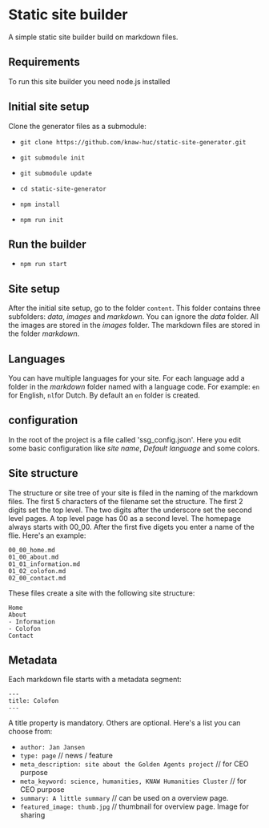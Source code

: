 # Static site builder
A simple static site builder build on markdown files.

## Requirements
To run this site builder you need node.js installed

## Initial site setup


Clone the generator files as a submodule:
- `git clone https://github.com/knaw-huc/static-site-generator.git`
- `git submodule init`
- `git submodule update`

- `cd static-site-generator`
- `npm install`

- `npm run init`

## Run the builder
- `npm run start`


## Site setup
After the initial site setup, go to the folder `content`. This folder contains three subfolders: _data_, _images_ and _markdown_. You can ignore the _data_ folder. All the images are stored in the _images_ folder.
The markdown files are stored in the folder _markdown_.

## Languages
You can have multiple languages for your site. For each language add a folder in the _markdown_ folder named with a language code. For example: `en` for English, `nl`for Dutch. By default an `en` folder is created.

## configuration
In the root of the project is a file called 'ssg_config.json'. Here you edit some basic configuration like _site name_, _Default language_ and some colors.

## Site structure
The structure or site tree of your site is filed in the naming of the markdown files. The first 5 characters of the filename set the structure. The first 2 digits set the top level. The two digits after the underscore set the second level pages. A top level page has 00 as a second level. The homepage always starts with 00_00. After the first five digets you enter a name of the flie. Here's an example:

```
00_00_home.md
01_00_about.md
01_01_information.md
01_02_colofon.md
02_00_contact.md
```

These files create a site with the following site structure:
```
Home
About
- Information
- Colofon
Contact
```

## Metadata
Each markdown file starts with a metadata segment:
```
---
title: Colofon
---
```
A title property is mandatory. Others are optional. Here's a list you can choose from:
- `author: Jan Jansen`
- `type: page` // news / feature
- `meta_description: site about the Golden Agents project` // for CEO purpose
- `meta_keyword: science, humanities, KNAW Humanities Cluster` // for CEO purpose
- `summary: A little summary` // can be used on a overview page.
- `featured_image: thumb.jpg` // thumbnail for overview page. Image for sharing

<!--
  "customTemplateFolder": "huc_di",

title: Tekstanalyse
author: Arno Bosse
type: news / feature / page
list_feature: true // feature list
list_news: true // news list
list_subpages: true // underlaying pages (level 2)
publication_date: 22-03-2022
summary: // teaser text for news snippits
meta_description:
meta_keyword:
featured_image: // thumbnail for overview page. Image for sharing
directSubpages: true // dont show the page content but the first child -->
